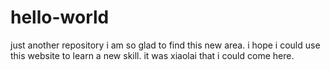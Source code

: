 # hello-world
just another repository
i am so glad to find this new area.
i hope i could use this website to learn a new skill.
it was xiaolai that i could come here.
